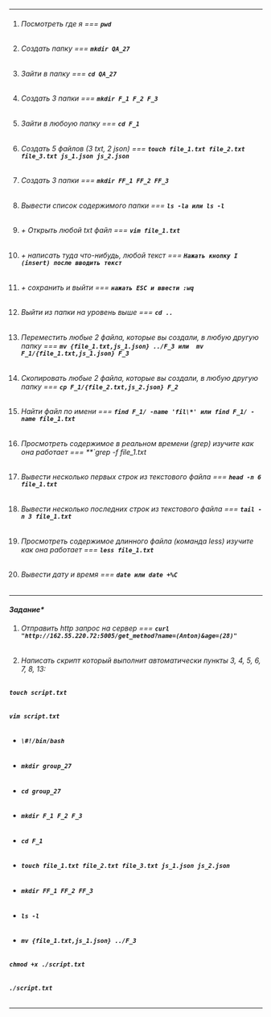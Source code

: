 ***
1. ###### *Посмотреть где я* === **`pwd`**  
2. ###### *Создать папку* === **`mkdir QA_27`** 
3. ###### *Зайти в папку* === **`cd QA_27`**  
4. ###### *Создать 3 папки* === **`mkdir F_1 F_2 F_3`**  
5. ###### *Зайти в любоую папку* === **`cd F_1`**
6. ###### *Создать 5 файлов (3 txt, 2 json)* === **`touch file_1.txt file_2.txt file_3.txt js_1.json js_2.json`**
7. ###### *Создать 3 папки* === **`mkdir FF_1 FF_2 FF_3`**
8. ###### *Вывести список содержимого папки* === **`ls -la или ls -l`**
9. ###### *+ Открыть любой txt файл* === **`vim file_1.txt`**
10. ###### *+ написать туда что-нибудь, любой текст* === **`Нажать кнопку I (insert) после вводить текст`**
11. ###### *+ сохранить и выйти* === **`нажать ESC и ввести :wq`**
12. ###### *Выйти из папки на уровень выше* === **`cd ..`**  

13. ###### *Переместить любые 2 файла, которые вы создали, в любую другую папку* === **`mv {file_1.txt,js_1.json} ../F_3 или  mv F_1/{file_1.txt,js_1.json} F_3`**
14. ###### *Скопировать любые 2 файла, которые вы создали, в любую другую папку* === **`cp F_1/{file_2.txt,js_2.json} F_2`**
15. ###### *Найти файл по имени* === **`find F_1/ -name 'fil\*' или find F_1/ -name file_1.txt`**
16. ###### *Просмотреть содержимое в реальном времени (grep) изучите как она работает* === **`grep -f file_1.txt
17. ###### *Вывести несколько первых строк из текстового файла* === **`head -n 6 file_1.txt`**
18. ###### *Вывести несколько последних строк из текстового файла* ===  **`tail -n 3 file_1.txt`**
19. ###### *Просмотреть содержимое длинного файла (команда less) изучите как она работает* === **`less file_1.txt`**
20. ###### *Вывести дату и время* === **`date или date +%C`**

___

#### *Задание\**
1. ###### *Отправить http запрос на сервер* === **`curl "http://162.55.220.72:5005/get_method?name=(Anton)&age=(28)"`**
2. ###### *Написать скрипт который выполнит автоматически пункты 3, 4, 5, 6, 7, 8, 13:*
  ###### **`touch script.txt`**
  ###### **`vim script.txt`** 
 - ###### **`\#!/bin/bash`**
 - ###### **`mkdir group_27`**
 - ###### **`cd group_27`**
 - ###### **`mkdir F_1 F_2 F_3`**
 - ###### **`cd F_1`**
 - ###### **`touch file_1.txt file_2.txt file_3.txt js_1.json js_2.json`**
 - ###### **`mkdir FF_1 FF_2 FF_3`**
 - ###### **`ls -l`**
 - ###### **`mv {file_1.txt,js_1.json} ../F_3`**
  ###### **`chmod +x ./script.txt`**
  ###### **`./script.txt`**
***
